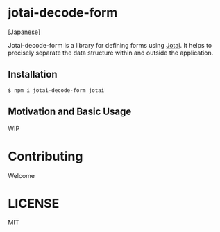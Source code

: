 # jotai-decode-form

[[Japanese](https://scrapbox.io/mrsekut-p/jotai-decode-form)]

Jotai-decode-form is a library for defining forms using [Jotai](https://github.com/pmndrs/jotai). It helps to precisely separate the data structure within and outside the application.

## Installation

```
$ npm i jotai-decode-form jotai
```

## Motivation and Basic Usage

WIP

# Contributing

Welcome

# LICENSE

MIT
